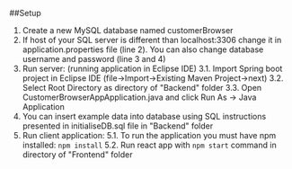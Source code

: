 ##Setup
1. Create a new MySQL database named customerBrowser
2. If host of your SQL server is different than localhost:3306 change it in application.properties file (line 2). You can also change database username and password (line 3 and 4)
3. Run server: (running application in Eclipse IDE)
3.1. Import Spring boot project in Eclipse IDE (file->Import->Existing Maven Project->next)
3.2. Select Root Directory as directory of "Backend" folder
3.3. Open CustomerBrowserAppApplication.java and click Run As -> Java Application
4. You can insert example data into database using SQL instructions presented in initialiseDB.sql file in "Backend" folder
5. Run client application:
5.1. To run the application you must have npm installed: `npm install`
5.2. Run react app with `npm start` command in directory of "Frontend" folder 

